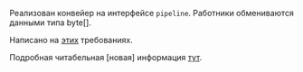 Реализован конвейер на интерфейсе `pipeline`. Работники обмениваются данными типа byte[].  

Написано на [этих](https://github.com/kystyn/java/tree/master/pipeline#lab-2) требованиях.  

Подробная читабельная [новая] информация [тут](https://github.com/winter-yuki/spbstu-amd-java/blob/master/LAB2.md).
